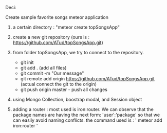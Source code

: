 Deci:

Create sample favorite songs meteor application

1. a certain directory : "meteor create topSongsApp"

2. create a new git repository (ours is : https://github.com/ATud/topSongsApp.git)

3. from folder topSongsApp, we try to connect to the repository.

	- git init
	- git add . (add all files)
	- git commit -m "Our message"
	- git remote add origin https://github.com/ATud/topSongsApp.git (actual connect the git to the origin)
	- git push origin master -  push all changes

4. using Mongo Collection, boostrap modal, and Session object

5. adding a router  : most used is iron:router. We can observe that the package names are having the next form: 'user':'package' 
	so that we can easily avoid naming conflicts.
	the command used is : ' meteor add iron:router '
	